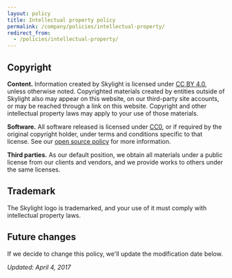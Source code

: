 ```yaml
---
layout: policy
title: Intellectual property policy
permalink: /company/policies/intellectual-property/
redirect_from:
  - /policies/intellectual-property/
---
```


## Copyright

**Content.** Information created by Skylight is licensed under [CC BY 4.0](https://creativecommons.org/licenses/by-sa/4.0/), unless otherwise noted. Copyrighted materials created by entities outside of Skylight also may appear on this website, on our third-party site accounts, or may be reached through a link on this website. Copyright and other intellectual property laws may apply to your use of those materials.

**Software.** All software released is licensed under [CC0](https://creativecommons.org/publicdomain/zero/1.0/), or if required by the original copyright holder, under terms and conditions specific to that license. See our [open source policy](/company/policies/open-source) for more information.

**Third parties.** As our default position, we obtain all materials under a public license from our clients and vendors, and we provide works to others under the same licenses.

## Trademark

The Skylight logo is trademarked, and your use of it must comply with intellectual property laws.

## Future changes

If we decide to change this policy, we'll update the modification date below.

*Updated: April 4, 2017*
